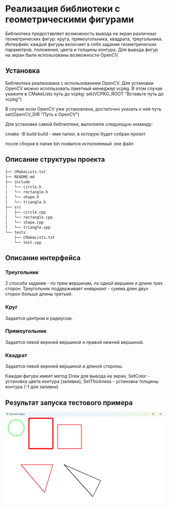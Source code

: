 # Реализация библиотеки с геометрическими фигурами

Библиотека предоставляет возможность вывода на экран различных геометрических фигур: круга, прямоугольника, квадрата, треугольника. Интерфейс каждой фигуры включает в себя задание геометрических параметров, положения, цвета и толщины контура. Для вывода фигур на экран были использованы возможности OpenCV.

## Установка
Библиотека реализована с использованием OpenCV. Для установки OpenCV можно исопльзовать пакетный менеджер vcpkg. В этом случае укажите в CMakeLists путь до vcpkg:
set(VCPKG_ROOT "Вставьте путь до vcpkg")

В случае если OpenCV уже установлена, достаточно указать к ней путь
set(OpenCV_DIR "Путь к OpenCV")


Для установки самой библиотеки, выполните следующую команду:

cmake -B build
build - имя папки, в которую будет собран проект

после сборки в папке bin появится исполняемый .exe файл


## Описание структуры проекта
```
├── CMakeLists.txt
├── README.md
├── include
│   └── circle.h
│   └── rectangle.h
│   └── shape.h
│   └── triangle.h
├── src
│   ├── circle.cpp
│   └── rectangle.cpp
│   └── shape.cpp
│   └── triangle.cpp
└── tests
    ├── CMakeLists.txt
    └── test.cpp
```
## Описание интерфейса
### Треугольник
2 способа задания - по трем вершинам, по одной вершине и длине трех сторон. Треугольник поддерживает инвариант - сумма длин двух сторон больше длины третьей.
### Круг
Задается центром и радиусом.
### Прямоугольник
Задается левой верхней вершиной и правой нижней вершиной.
### Квадрат
Задается левой верхней вершиной и длиной стороны.

Каждая фигура имеет метод Draw для вывода на экран, SetColor - установка цвета контура (заливки), SetThickness - установка толщины контура (-1 для заливки).
## Результат запуска тестового примера
![](https://github.com/zhuzzzhha/test_task/blob/main/images/photo_2024-03-10_01-03-28.jpg)

